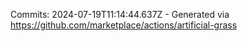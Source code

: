 Commits: 2024-07-19T11:14:44.637Z - Generated via https://github.com/marketplace/actions/artificial-grass
<br>
